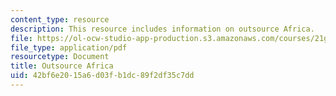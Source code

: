 ```yaml
---
content_type: resource
description: This resource includes information on outsource Africa.
file: https://ol-ocw-studio-app-production.s3.amazonaws.com/courses/21g-034-media-education-and-the-marketplace-fall-2005/42bf6e2015a6d03fb1dc89f2df35c7dd_MIT21G_034F05_outsourcing.pdf
file_type: application/pdf
resourcetype: Document
title: Outsource Africa
uid: 42bf6e20-15a6-d03f-b1dc-89f2df35c7dd
---
```

